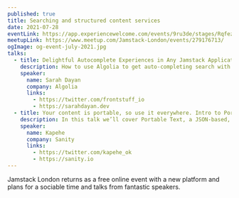 ```yaml
---
published: true
title: Searching and structured content services
date: 2021-07-28
eventLink: https://app.experiencewelcome.com/events/9ru3de/stages/RqfezQ
meetupLink: https://www.meetup.com/Jamstack-London/events/279176713/
ogImage: og-event-july-2021.jpg
talks:
  - title: Delightful Autocomplete Experiences in Any Jamstack Application
    description: How to use Algolia to get auto-completing search with any framework, whether that's Nuxt, Next, Gatsby or something you've made yourself
    speaker:
      name: Sarah Dayan
      company: Algolia
      links:
        - https://twitter.com/frontstuff_io
        - https://sarahdayan.dev
  - title: Your content is portable, so use it everywhere. Intro to Portable Text
    description: In this talk we’ll cover Portable Text, a JSON-based, array of objects that can be serialized into nearly any markup language. And by pairing it with Sanity.io, you can use a handy, rich-text editor to quickly edit, update, and manage your content.
    speaker:
      name: Kapehe
      company: Sanity
      links:
        - https://twitter.com/kapehe_ok
        - https://sanity.io
---
```


Jamstack London returns as a free online event with a new platform and plans for a sociable time and talks from fantastic speakers.